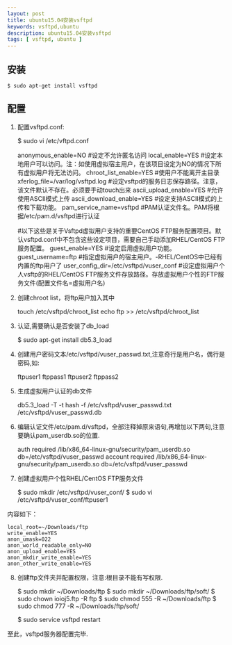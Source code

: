 ```yaml
---
layout: post
title: ubuntu15.04安装vsftpd
keywords: vsftpd,ubuntu
description: ubuntu15.04安装vsftpd
tags: [ vsftpd, ubuntu ]
---
```


## 安装

    $ sudo apt-get install vsftpd

## 配置

1. 配置vsftpd.conf:

    $ sudo vi /etc/vftpd.conf

    anonymous_enable=NO #设定不允许匿名访问
    local_enable=YES #设定本地用户可以访问。注：如使用虚拟宿主用户，在该项目设定为NO的情况下所有虚拟用户将无法访问。
    chroot_list_enable=YES #使用户不能离开主目录
    xferlog_file=/var/log/vsftpd.log #设定vsftpd的服务日志保存路径。注意，该文件默认不存在。必须要手动touch出来
    ascii_upload_enable=YES #允许使用ASCII模式上传
    ascii_download_enable=YES #设定支持ASCII模式的上传和下载功能。
    pam_service_name=vsftpd #PAM认证文件名。PAM将根据/etc/pam.d/vsftpd进行认证

    #以下这些是关于Vsftpd虚拟用户支持的重要CentOS FTP服务配置项目。默认vsftpd.conf中不包含这些设定项目，需要自己手动添加RHEL/CentOS FTP服务配置。
    guest_enable=YES #设定启用虚拟用户功能。
    guest_username=ftp #指定虚拟用户的宿主用户。-RHEL/CentOS中已经有内置的ftp用户了
    user_config_dir=/etc/vsftpd/vuser_conf #设定虚拟用户个人vsftp的RHEL/CentOS FTP服务文件存放路径。存放虚拟用户个性的FTP服务文件(配置文件名=虚拟用户名)


2. 创建chroot list，将ftp用户加入其中

    touch /etc/vsftpd/chroot_list
    echo ftp >> /etc/vsftpd/chroot_list

3. 认证,需要确认是否安装了db_load

    $ sudo apt-get install db5.3_load

4. 创建用户密码文本/etc/vsftpd/vuser_passwd.txt,注意奇行是用户名，偶行是密码,如:

    ftpuser1
    ftppass1
    ftpuser2
    ftppass2

5. 生成虚拟用户认证的db文件

    db5.3_load -T -t hash -f /etc/vsftpd/vuser_passwd.txt /etc/vsftpd/vuser_passwd.db

6. 编辑认证文件/etc/pam.d/vsftpd，全部注释掉原来语句,再增加以下两句,注意要确认pam_userdb.so的位置.

    auth required /lib/x86_64-linux-gnu/security/pam_userdb.so db=/etc/vsftpd/vuser_passwd
    account required /lib/x86_64-linux-gnu/security/pam_userdb.so db=/etc/vsftpd/vuser_passwd

7. 创建虚拟用户个性RHEL/CentOS FTP服务文件

    $ sudo mkdir /etc/vsftpd/vuser_conf/
    $ sudo vi /etc/vsftpd/vuser_conf/ftpuser1

内容如下：

    local_root=~/Downloads/ftp
    write_enable=YES
    anon_umask=022
    anon_world_readable_only=NO
    anon_upload_enable=YES
    anon_mkdir_write_enable=YES
    anon_other_write_enable=YES


8. 创建ftp文件夹并配置权限，注意:根目录不能有写权限.

    $ sudo mkdir ~/Downloads/ftp
    $ sudo mkdir ~/Downloads/ftp/soft/
    $ sudo chown ioioj5.ftp -R ftp
    $ sudo chmod 555 -R ~/Downloads/ftp
    $ sudo chmod 777 -R ~/Downloads/ftp/soft/

    $ sudo service vsftpd restart


至此，vsftpd服务器配置完毕.

















